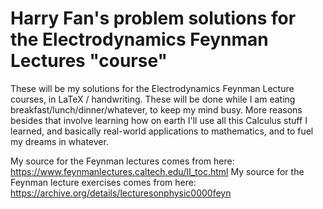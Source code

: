 # Harry Fan's problem solutions for the Electrodynamics Feynman Lectures "course"

These will be my solutions for the Electrodynamics Feynman Lecture courses, in LaTeX / handwriting. These will be done while I am eating breakfast/lunch/dinner/whatever, to keep my mind busy. More reasons besides that involve learning how on earth I'll use all this Calculus stuff I learned, and basically real-world applications to mathematics, and to fuel my dreams in whatever. 

My source for the Feynman lectures comes from here: https://www.feynmanlectures.caltech.edu/II_toc.html
My source for the Feynman lecture exercises comes from here: https://archive.org/details/lecturesonphysic0000feyn
